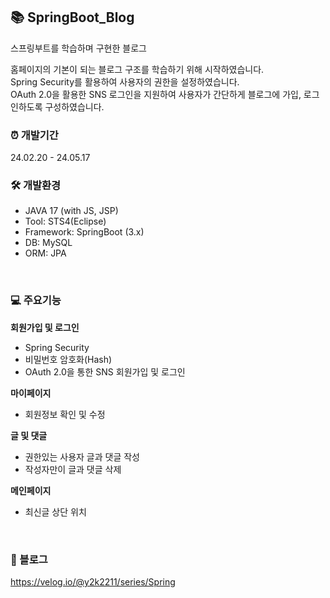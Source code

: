 ## 📚 SpringBoot_Blog
스프링부트를 학습하며 구현한 블로그

홈페이지의 기본이 되는 블로그 구조를 학습하기 위해 시작하였습니다.<br>
Spring Security를 활용하여 사용자의 권한을 설정하였습니다.<br>
OAuth 2.0을 활용한 SNS 로그인을 지원하여 사용자가 간단하게 블로그에 가입, 로그인하도록 구성하였습니다.

### ⏰ 개발기간
24.02.20 - 24.05.17

### 🛠 개발환경
- JAVA 17 (with JS, JSP)
- Tool: STS4(Eclipse)
- Framework: SpringBoot (3.x)
- DB: MySQL
- ORM: JPA

<br>

### 💻 주요기능
**회원가입 및 로그인**
- Spring Security
- 비밀번호 암호화(Hash)
- OAuth 2.0을 통한 SNS 회원가입 및 로그인

**마이페이지**
- 회원정보 확인 및 수정

**글 및 댓글**
- 권한있는 사용자 글과 댓글 작성
- 작성자만이 글과 댓글 삭제

**메인페이지**
- 최신글 상단 위치

<br>

### 📘 블로그
https://velog.io/@y2k2211/series/Spring
